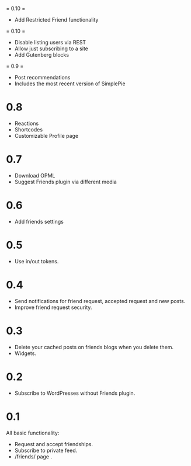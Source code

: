 = 0.10 =
- Add Restricted Friend functionality

= 0.10 =
- Disable listing users via REST
- Allow just subscribing to a site
- Add Gutenberg blocks

= 0.9 =
- Post recommendations
- Includes the most recent version of SimplePie

0.8
===
- Reactions
- Shortcodes
- Customizable Profile page

0.7
===
- Download OPML
- Suggest Friends plugin via different media

0.6
===
- Add friends settings

0.5
===
- Use in/out tokens.

0.4
===
- Send notifications for friend request, accepted request and new posts.
- Improve friend request security.

0.3
===
- Delete your cached posts on friends blogs when you delete them.
- Widgets.

0.2
===
- Subscribe to WordPresses without Friends plugin.

0.1
===
All basic functionality:
- Request and accept friendships.
- Subscribe to private feed.
- /friends/ page .
